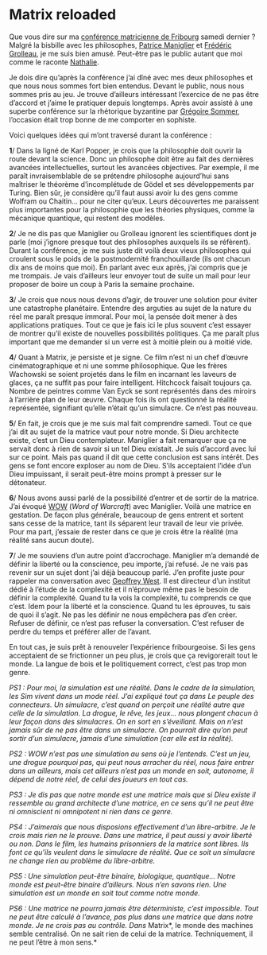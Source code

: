 # Matrix reloaded

Que vous dire sur ma [conférence matricienne de Fribourg](https://tcrouzet.com/2006/09/12/matrix-connexion/) samedi dernier ? Malgré la bisbille avec les philosophes, [Patrice Maniglier](http://ciepfc.rhapsodyk.net/article.php3?id_article=51) et [Frédéric Grolleau](https://tcrouzet.com/Fr%C3%A9d%C3%A9ric%20Grolleau), je me suis bien amusé. Peut-être pas le public autant que moi comme le raconte [Nathalie](http://www.be-virtual.ch/blog/).

Je dois dire qu’après la conférence j’ai dîné avec mes deux philosophes et que nous nous sommes fort bien entendus. Devant le public, nous nous sommes pris au jeu. Je trouve d’ailleurs intéressant l’exercice de ne pas être d’accord et j’aime le pratiquer depuis longtemps. Après avoir assisté à une superbe conférence sur la rhétorique byzantine par [Grégoire Sommer](http://www.amazon.fr/Savoir-convaincre-rh%e9torique-service-opinions/dp/2828909077/ref=sr_11_1/402-5334915-1934535?ie=UTF8), l’occasion était trop bonne de me comporter en sophiste.

Voici quelques idées qui m’ont traversé durant la conférence :

**1**/ Dans la ligné de Karl Popper, je crois que la philosophie doit ouvrir la route devant la science. Donc un philosophe doit être au fait des dernières avancées intellectuelles, surtout les avancées objectives. Par exemple, il me paraît invraisemblable de se prétendre philosophe aujourd’hui sans maîtriser le théorème d’incomplétude de Gödel et ses développements par Turing. Bien sûr, je considère qu’il faut aussi avoir lu des gens comme Wolfram ou Chaitin… pour ne citer qu’eux. Leurs découvertes me paraissent plus importantes pour la philosophie que les théories physiques, comme la mécanique quantique, qui restent des modèles.

**2**/ Je ne dis pas que Maniglier ou Grolleau ignorent les scientifiques dont je parle (moi j’ignore presque tout des philosophes auxquels ils se réfèrent). Durant la conférence, je me suis juste dit voilà deux vieux philosophes qui croulent sous le poids de la postmodernité franchouillarde (ils ont chacun dix ans de moins que moi). En parlant avec eux après, j’ai compris que je me trompais. Je vais d’ailleurs leur envoyer tout de suite un mail pour leur proposer de boire un coup à Paris la semaine prochaine.

**3**/ Je crois que nous nous devons d’agir, de trouver une solution pour éviter une catastrophe planétaire. Entendre des arguties au sujet de la nature du réel me paraît presque immoral. Pour moi, la pensée doit mener à des applications pratiques. Tout ce que je fais ici le plus souvent c’est essayer de montrer qu’il existe de nouvelles possibilités politiques. Ça me paraît plus important que me demander si un verre est à moitié plein ou à moitié vide.

**4**/ Quant à Matrix, je persiste et je signe. Ce film n’est ni un chef d’œuvre cinématographique et ni une somme philosophique. Que les frères Wachowski se soient projetés dans le film en incarnant les laveurs de glaces, ça ne suffit pas pour faire intelligent. Hitchcock faisait toujours ça. Nombre de peintres comme Van Eyck se sont représentés dans des miroirs à l’arrière plan de leur œuvre. Chaque fois ils ont questionné la réalité représentée, signifiant qu’elle n’était qu’un simulacre. Ce n’est pas nouveau.

**5**/ En fait, je crois que je me suis mal fait comprendre samedi. Tout ce que j’ai dit au sujet de la matrice vaut pour notre monde. Si Dieu architecte existe, c’est un Dieu contemplateur. Maniglier a fait remarquer que ça ne servait donc à rien de savoir si un tel Dieu existait. Je suis d’accord avec lui sur ce point. Mais pas quand il dit que cette conclusion est sans intérêt. Des gens se font encore exploser au nom de Dieu. S’ils acceptaient l’idée d’un Dieu impuissant, il serait peut-être moins prompt à presser sur le détonateur.

**6**/ Nous avons aussi parlé de la possibilité d’entrer et de sortir de la matrice. J’ai évoqué [WOW](http://www.wow-europe.com/fr/) (*Word of Warcraft*) avec Maniglier. Voilà une matrice en gestation. De façon plus générale, beaucoup de gens entrent et sortent sans cesse de la matrice, tant ils séparent leur travail de leur vie privée. Pour ma part, j’essaie de rester dans ce que je crois être la réalité (ma réalité sans aucun doute).

**7**/ Je me souviens d’un autre point d’accrochage. Maniglier m’a demandé de définir la liberté ou la conscience, peu importe, j’ai refusé. Je ne vais pas revenir sur un sujet dont j’ai déjà beaucoup parlé. J’en profite juste pour rappeler ma conversation avec [Geoffrey West](https://tcrouzet.com/2006/09/16/complexite-quand-je-te-tiens/). Il est directeur d’un institut dédié à l’étude de la complexité et il n’éprouve même pas le besoin de définir la complexité. Quand tu la vois la complexité, tu comprends ce que c’est. Idem pour la liberté et la conscience. Quand tu les éprouves, tu sais de quoi il s’agit. Ne pas les définir ne nous empêchera pas d’en créer. Refuser de définir, ce n’est pas refuser la conversation. C’est refuser de perdre du temps et préférer aller de l’avant.

En tout cas, je suis prêt à renouveler l’expérience fribourgeoise. Si les gens acceptaient de se frictionner un peu plus, je crois que ça revigorerait tout le monde. La langue de bois et le politiquement correct, c’est pas trop mon genre.

*PS1 : Pour moi, la simulation est une réalité. Dans le cadre de la simulation, les Sim vivent dans un mode réel. J’ai expliqué tout ça dans Le peuple des connecteurs. Un simulacre, c’est quand on perçoit une réalité autre que celle de la simulation. La drogue, le rêve, les jeux… nous plongent chacun à leur façon dans des simulacres. On en sort en s’éveillant. Mais on n’est jamais sûr de ne pas être dans un simulacre. On pourrait dire qu’on peut sortir d’un simulacre, jamais d’une simulation (car elle est la réalité).*

*PS2 : WOW n’est pas une simulation au sens où je l’entends. C’est un jeu, une drogue pourquoi pas, qui peut nous arracher du réel, nous faire entrer dans un ailleurs, mais cet ailleurs n’est pas un monde en soit, autonome, il dépend de notre réel, de celui des joueurs en tout cas.*

*PS3 : Je dis pas que notre monde est une matrice mais que si Dieu existe il ressemble au grand architecte d’une matrice, en ce sens qu’il ne peut être ni omniscient ni omnipotent ni rien dans ce genre.*

*PS4 : J’aimerais que nous disposions effectivement d’un libre-arbitre. Je le crois mais rien ne le prouve. Dans une matrice, il peut aussi y avoir liberté ou non. Dans le film, les humains prisonniers de la matrice sont libres. Ils font ce qu’ils veulent dans le simulacre de réalité. Que ce soit un simulacre ne change rien au problème du libre-arbitre.*

*PS5 : Une simulation peut-être binaire, biologique, quantique… Notre monde est peut-être binaire d’ailleurs. Nous n’en savons rien. Une simulation est un monde en soit tout comme notre monde.*

*PS6 : Une matrice ne pourra jamais être déterministe, c’est impossible. Tout ne peut être calculé à l’avance, pas plus dans une matrice que dans notre monde. Je ne crois pas au contrôle. Dans* Matrix*, le monde des machines semble centralisé. On ne sait rien de celui de la matrice. Techniquement, il ne peut l’être à mon sens.*